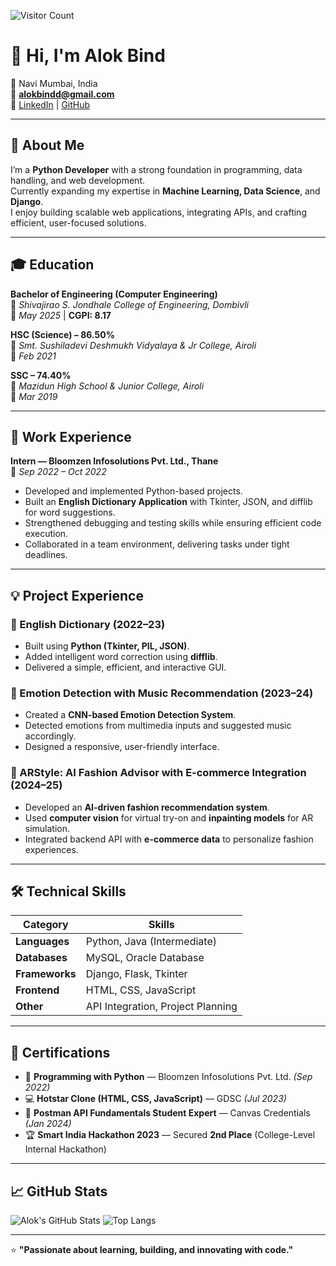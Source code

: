 ![Visitor Count](https://komarev.com/ghpvc/?username=alokbindd&color=blue)
# 👋 Hi, I'm Alok Bind

📍 Navi Mumbai, India  
📧 **alokbindd@gmail.com**  
🔗 [LinkedIn](https://www.linkedin.com/in/alokbind/) | [GitHub](https://github.com/alokbindd)

---

## 🚀 About Me
I’m a **Python Developer** with a strong foundation in programming, data handling, and web development.  
Currently expanding my expertise in **Machine Learning, Data Science**, and **Django**.  
I enjoy building scalable web applications, integrating APIs, and crafting efficient, user-focused solutions.

---

## 🎓 Education
**Bachelor of Engineering (Computer Engineering)**  
📍 *Shivajirao S. Jondhale College of Engineering, Dombivli*  
📆 *May 2025* | **CGPI: 8.17**

**HSC (Science) – 86.50%**  
📍 *Smt. Sushiladevi Deshmukh Vidyalaya & Jr College, Airoli*  
📆 *Feb 2021*

**SSC – 74.40%**  
📍 *Mazidun High School & Junior College, Airoli*  
📆 *Mar 2019*

---

## 💼 Work Experience
**Intern — Bloomzen Infosolutions Pvt. Ltd., Thane**  
📆 *Sep 2022 – Oct 2022*  
- Developed and implemented Python-based projects.  
- Built an **English Dictionary Application** with Tkinter, JSON, and difflib for word suggestions.  
- Strengthened debugging and testing skills while ensuring efficient code execution.  
- Collaborated in a team environment, delivering tasks under tight deadlines.

---

## 💡 Project Experience

### 🧠 English Dictionary (2022–23)
- Built using **Python (Tkinter, PIL, JSON)**.
- Added intelligent word correction using **difflib**.
- Delivered a simple, efficient, and interactive GUI.

### 🎵 Emotion Detection with Music Recommendation (2023–24)
- Created a **CNN-based Emotion Detection System**.
- Detected emotions from multimedia inputs and suggested music accordingly.
- Designed a responsive, user-friendly interface.

### 👗 ARStyle: AI Fashion Advisor with E-commerce Integration (2024–25)
- Developed an **AI-driven fashion recommendation system**.
- Used **computer vision** for virtual try-on and **inpainting models** for AR simulation.
- Integrated backend API with **e-commerce data** to personalize fashion experiences.

---

## 🛠️ Technical Skills

| Category | Skills |
|-----------|---------|
| **Languages** | Python, Java (Intermediate) |
| **Databases** | MySQL, Oracle Database |
| **Frameworks** | Django, Flask, Tkinter |
| **Frontend** | HTML, CSS, JavaScript |
| **Other** | API Integration, Project Planning |

---

## 📜 Certifications
- 🐍 **Programming with Python** — Bloomzen Infosolutions Pvt. Ltd. *(Sep 2022)*  
- 💻 **Hotstar Clone (HTML, CSS, JavaScript)** — GDSC *(Jul 2023)*  
- 🔗 **Postman API Fundamentals Student Expert** — Canvas Credentials *(Jan 2024)*  
- 🏆 **Smart India Hackathon 2023** — Secured **2nd Place** (College-Level Internal Hackathon)

---

## 📈 GitHub Stats
![Alok's GitHub Stats](https://github-readme-stats.vercel.app/api?username=alokbindd&show_icons=true&theme=tokyonight)
![Top Langs](https://github-readme-stats.vercel.app/api/top-langs/?username=alokbindd&layout=compact&theme=tokyonight)

---

⭐ **"Passionate about learning, building, and innovating with code."**
